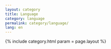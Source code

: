 ```yaml
---
layout: category
title: Language
category: language
permalink: category/language/
lang: en
---
```


{% include category.html param = page.layout %}
